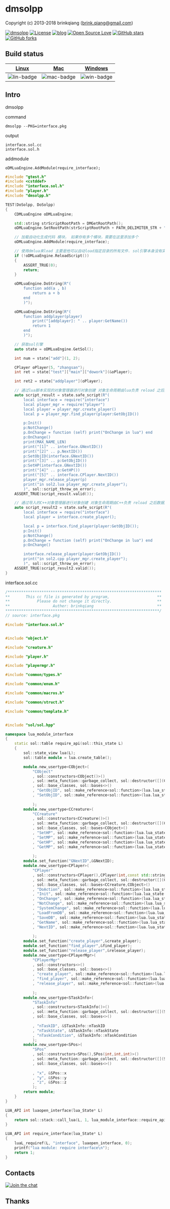 # dmsolpp

Copyright (c) 2013-2018 brinkqiang (brink.qiang@gmail.com)

[![dmsolpp](https://img.shields.io/badge/brinkqiang-dmsolpp-blue.svg?style=flat-square)](https://github.com/brinkqiang/dmsolpp)
[![License](https://img.shields.io/badge/license-MIT-brightgreen.svg)](https://github.com/brinkqiang/dmsolpp/blob/master/LICENSE)
[![blog](https://img.shields.io/badge/Author-Blog-7AD6FD.svg)](https://brinkqiang.github.io/)
[![Open Source Love](https://badges.frapsoft.com/os/v3/open-source.png)](https://github.com/brinkqiang)
[![GitHub stars](https://img.shields.io/github/stars/brinkqiang/dmsolpp.svg?label=Stars)](https://github.com/brinkqiang/dmsolpp) 
[![GitHub forks](https://img.shields.io/github/forks/brinkqiang/dmsolpp.svg?label=Fork)](https://github.com/brinkqiang/dmsolpp)

## Build status
| [Linux][lin-link] | [Mac][mac-link] | [Windows][win-link] |
| :---------------: | :----------------: | :-----------------: |
| ![lin-badge]      | ![mac-badge]       | ![win-badge]        |

[lin-badge]: https://github.com/brinkqiang/dmsolpp/workflows/linux/badge.svg "linux build status"
[lin-link]:  https://github.com/brinkqiang/dmsolpp/actions/workflows/linux.yml "linux build status"
[mac-badge]: https://github.com/brinkqiang/dmsolpp/workflows/mac/badge.svg "mac build status"
[mac-link]:  https://github.com/brinkqiang/dmsolpp/actions/workflows/mac.yml "mac build status"
[win-badge]: https://github.com/brinkqiang/dmsolpp/workflows/win/badge.svg "win build status"
[win-link]:  https://github.com/brinkqiang/dmsolpp/actions/workflows/win.yml "win build status"

## Intro
dmsolpp

command
```
dmsolpp --PKG=interface.pkg
```
output
```
interface.sol.cc
interface.sol.h
```
addmodule
```
oDMLuaEngine.AddModule(require_interface);
```

```cpp
#include "gtest.h"
#include <cstddef>
#include "interface.sol.h"
#include "player.h"
#include "dmsolpp.h"

TEST(DoSolpp, DoSolpp)
{
    CDMLuaEngine oDMLuaEngine;

    std::string strScriptRootPath = DMGetRootPath();
    oDMLuaEngine.SetRootPath(strScriptRootPath + PATH_DELIMITER_STR + ".." + PATH_DELIMITER_STR + "script");

    // 加载自动化生成代码 模块， 如果你有多个模块，需要在这里添加多个
    oDMLuaEngine.AddModule(require_interface);

    // 使用dmlua来load 主要是他可以自动load指定目录的所有文件. sol引擎本身没有实现这个功能.
    if (!oDMLuaEngine.ReloadScript())
    {
        ASSERT_TRUE(0);
        return;
    }

    oDMLuaEngine.DoString(R"(
        function add(a , b)
            return a + b
        end
        )");

    oDMLuaEngine.DoString(R"(
        function addplayer(player)
            print("[addplayer]: " .. player:GetName())
            return 1
        end
        )");

    // 获取sol引擎
    auto state = oDMLuaEngine.GetSol();

    int num = state["add"](1, 2);

    CPlayer oPlayer(5, "zhangsan");
    int ret = state["test"]["main"]["dowork"](&oPlayer);

    int ret2 = state["addplayer"](oPlayer);

    // 通过lua脚本实现的对象管理器进行对象创建 对象生命周期由lua负责 reload 之后数据丢失
    auto script_result = state.safe_script(R"(
        local interface = require("interface")
        local player_mgr = require("player")
        local player = player_mgr.create_player()
        local p = player_mgr.find_player(player:GetObjID())

        p:Init()
        p:NotChange()
        p.OnChange = function (self) print("OnChange in lua") end
        p:OnChange()
        print(MAX_NAME_LEN)
        print("[1]" .. interface.GNextID())
        print("[2]" .. p.NextID())
        p:SetObjID(interface.GNextID())
        print("[3]" .. p:GetObjID())
        p:SetHP(interface.GNextID())
        print("[4]" .. p:GetHP())
        print("[5]" .. interface.CPlayer.NextID())
        player_mgr.release_player(p)
        print("in sol2.lua player_mgr.create_player");
        )", sol::script_throw_on_error);
    ASSERT_TRUE(script_result.valid());

    // 通过导入的C++对象管理器进行对象创建 对象生命周期由C++负责 reload 之后数据还在
    auto script_result2 = state.safe_script(R"(
        local interface = require("interface")
        local player = interface.create_player();

        local p = interface.find_player(player:GetObjID());
        p:Init()
        p:NotChange()
        p.OnChange = function (self) print("OnChange in lua") end
        p:OnChange()

        interface.release_player(player:GetObjID())
        print("in sol2.cpp player_mgr.create_player");
        )", sol::script_throw_on_error);
    ASSERT_TRUE(script_result2.valid());
}

```

interface.sol.cc
```cpp
/********************************************************************
**       This cc file is generated by program,                     **
**            Please do not change it directly.                    **
**                   Auther: brinkqiang                            **
********************************************************************/
// source: interface.pkg

#include "interface.sol.h"


#include "object.h"

#include "creature.h"

#include "player.h"

#include "playermgr.h"

#include "common/types.h"

#include "common/enum.h"

#include "common/macros.h"

#include "common/struct.h"

#include "common/template.h"


#include "sol/sol.hpp"

namespace lua_module_interface
{
    static sol::table require_api(sol::this_state L)
    {
        sol::state_view lua(L);
        sol::table module = lua.create_table();

        module.new_usertype<CObject>(
            "CObject"
            , sol::constructors<CObject()>()
            , sol::meta_function::garbage_collect, sol::destructor([](CObject& temp) { temp.~CObject(); })
            , sol::base_classes, sol::bases<>()
            , "GetObjID", sol::make_reference<sol::function>(lua.lua_state(), &CObject::GetObjID)
            , "SetObjID", sol::make_reference<sol::function>(lua.lua_state(), &CObject::SetObjID)
            
            );
        module.new_usertype<CCreature>(
            "CCreature"
            , sol::constructors<CCreature()>()
            , sol::meta_function::garbage_collect, sol::destructor([](CCreature& temp) { temp.~CCreature(); })
            , sol::base_classes, sol::bases<CObject>()
            , "SetHP", sol::make_reference<sol::function>(lua.lua_state(), &CCreature::SetHP)
            , "SetMP", sol::make_reference<sol::function>(lua.lua_state(), &CCreature::SetMP)
            , "GetHP", sol::make_reference<sol::function>(lua.lua_state(), &CCreature::GetHP)
            , "GetMP", sol::make_reference<sol::function>(lua.lua_state(), &CCreature::GetMP)
            
            );
        module.set_function("GNextID",&GNextID);
        module.new_usertype<CPlayer>(
            "CPlayer"
            , sol::constructors<CPlayer(),CPlayer(int,const std::string&),CPlayer(const std::string&)>()
            , sol::meta_function::garbage_collect, sol::destructor([](CPlayer& temp) { temp.~CPlayer(); })
            , sol::base_classes, sol::bases<CCreature,CObject>()
            , "DoAction", sol::make_reference<sol::function>(lua.lua_state(), &CPlayer::DoAction)
            , "Init", sol::make_reference<sol::function>(lua.lua_state(), &CPlayer::Init)
            , "OnChange", sol::make_reference<sol::function>(lua.lua_state(), &CPlayer::OnChange)
            , "NotChange", sol::make_reference<sol::function>(lua.lua_state(), &CPlayer::NotChange)
            , "SystemChange", sol::make_reference<sol::function>(lua.lua_state(), &CPlayer::SystemChange)
            , "LoadFromDB", sol::make_reference<sol::function>(lua.lua_state(), &CPlayer::LoadFromDB)
            , "SaveDB", sol::make_reference<sol::function>(lua.lua_state(), &CPlayer::SaveDB)
            , "GetName", sol::make_reference<sol::function>(lua.lua_state(), &CPlayer::GetName)
            , "NextID", sol::make_reference<sol::function>(lua.lua_state(), &CPlayer::NextID)
            
            );
        module.set_function("create_player",&create_player);
        module.set_function("find_player",&find_player);
        module.set_function("release_player",&release_player);
        module.new_usertype<CPlayerMgr>(
            "CPlayerMgr"
            , sol::constructors<>()
            , sol::base_classes, sol::bases<>()
            , "create_player", sol::make_reference<sol::function>(lua.lua_state(), &CPlayerMgr::create_player)
            , "find_player", sol::make_reference<sol::function>(lua.lua_state(), &CPlayerMgr::find_player)
            , "release_player", sol::make_reference<sol::function>(lua.lua_state(), &CPlayerMgr::release_player)
            
            );
        module.new_usertype<STaskInfo>(
            "STaskInfo"
            , sol::constructors<STaskInfo()>()
            , sol::meta_function::garbage_collect, sol::destructor([](STaskInfo& temp) { temp.~STaskInfo(); })
            , sol::base_classes, sol::bases<>()
            
            , "nTaskID", &STaskInfo::nTaskID
            , "nTaskState", &STaskInfo::nTaskState
            , "nTaskCondition", &STaskInfo::nTaskCondition
            );
        module.new_usertype<SPos>(
            "SPos"
            , sol::constructors<SPos(),SPos(int,int,int)>()
            , sol::meta_function::garbage_collect, sol::destructor([](SPos& temp) { temp.~SPos(); })
            , sol::base_classes, sol::bases<>()
            
            , "x", &SPos::x
            , "y", &SPos::y
            , "z", &SPos::z
            );
        return module;
    }
}

LUA_API int luaopen_interface(lua_State* L)
{
    return sol::stack::call_lua(L, 1, lua_module_interface::require_api);
}

LUA_API int require_interface(lua_State* L)
{
    luaL_requiref(L, "interface", luaopen_interface, 0);
    printf("lua module: require interface\n");
    return 1;
}

```
## Contacts
[![Join the chat](https://badges.gitter.im/brinkqiang/dmsolpp/Lobby.svg)](https://gitter.im/brinkqiang/dmsolpp)

## Thanks
